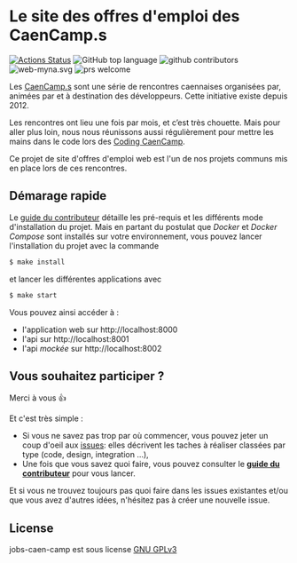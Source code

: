 # Le site des offres d'emploi des CaenCamp.s

[![Actions Status](https://github.com/CaenCamp/jobs-caen-camp/workflows/CI/badge.svg)](https://github.com/CaenCamp/jobs-caen-camp/actions) ![GitHub top language](https://img.shields.io/github/languages/top/CaenCamp/jobs-caen-camp.svg) ![github contributors](https://img.shields.io/github/contributors/CaenCamp/jobs-caen-camp.svg) ![web-myna.svg](https://img.shields.io/github/license/CaenCamp/jobs-caen-camp.svg) ![prs welcome](https://img.shields.io/badge/prs-welcome-brightgreen.svg)

Les [CaenCamp.s](https://www.caen.camp) sont une série de rencontres caennaises organisées par, animées par et à destination des développeurs. Cette initiative existe depuis 2012.

Les rencontres ont lieu une fois par mois, et c’est très chouette. Mais pour aller plus loin, nous nous réunissons aussi régulièrement pour mettre les mains dans le code lors des [Coding CaenCamp](https://www.caen.camp/coding-caen-camp).

Ce projet de site d'offres d'emploi web est l'un de nos projets communs mis en place lors de ces rencontres.

## Démarage rapide

Le [guide du contributeur](https://github.com/CaenCamp/jobs-caen-camp/blob/master/.github/CONTRIBUTING.md#installer-le-projet) détaille les pré-requis et les différents mode d'installation du projet. Mais en partant du postulat que *Docker* et *Docker Compose* sont installés sur votre environnement, vous pouvez lancer l'installation du projet avec la commande 

```bash
$ make install
```

et lancer les différentes applications avec 

```bash
$ make start
```

Vous pouvez ainsi accéder à :

* l'application web sur http://localhost:8000
* l'api sur http://localhost:8001
* l'api *mockée* sur http://localhost:8002

## Vous souhaitez participer ?

Merci à vous :+1:

Et c'est très simple :
* Si vous ne savez pas trop par où commencer, vous pouvez jeter un coup d'oeil aux [issues](https://github.com/CaenCamp/jobs-caen-camp/issues): elles décrivent les taches à réaliser classées par type (code, design, integration ...),
* Une fois que vous savez quoi faire, vous pouvez consulter le [**guide du contributeur**](.github/CONTRIBUTING.md) pour vous lancer.

Et si vous ne trouvez toujours pas quoi faire dans les issues existantes et/ou que vous avez d'autres idées, n'hésitez pas à créer une nouvelle issue.

## License

jobs-caen-camp est sous license [GNU GPLv3](LICENSE)
